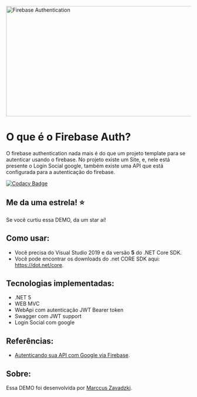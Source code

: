 <img height="300" width="1000" src="https://miro.medium.com/max/1024/1*zTdZMxbTkVdXCOoZlXLnsg.png" alt="Firebase Authentication"> 


O que é o Firebase Auth?
=====================
O firebase authentication nada mais é do que um projeto template para se autenticar usando o firebase. No projeto existe um Site, e, nele está presente o Login Social google, também existe uma API que está configurada para a autenticação do firebase.

[![Codacy Badge](https://app.codacy.com/project/badge/Grade/48a7f3749ddd4c6c9d5010e3f49ac4b4)](https://www.codacy.com/gh/zavadzki72/MZLeilao/dashboard?utm_source=github.com&amp;utm_medium=referral&amp;utm_content=zavadzki72/MZLeilao&amp;utm_campaign=Badge_Grade)

## Me da uma estrela! :star:
Se você curtiu essa DEMO, da um star aí!

## Como usar:
- Você precisa do Visual Studio 2019 e da versão **5** do .NET Core SDK.
- Você pode encontrar os downloads do .net CORE SDK aqui: https://dot.net/core.

## Tecnologias implementadas:

- .NET 5
 - WEB MVC
 - WebApi com autenticação JWT Bearer token
- Swagger com JWT support
- Login Social com google

## Referências:
 - [Autenticando sua API com Google via Firebase](https://balta.io/blog/aspnetcore-3-1-autenticando-sua-api-com-google-via-firebase).

## Sobre:
Essa DEMO foi desenvolvida por [Marccus Zavadzki](https://github.com/zavadzki72).

